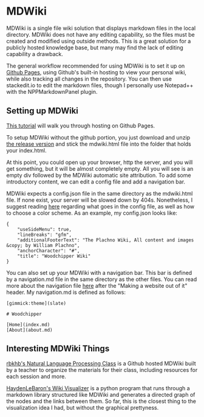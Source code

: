 # MDWiki

MDWiki is a single file wiki solution that displays markdown files in the local directory. MDWiki does not have any editing capability, so the files must be created and modified using outside methods. This is a great solution for a publicly hosted knowledge base, but many may find the lack of editing capability a drawback.

The general workflow recommended for using MDWiki is to set it up on [Github Pages](githubpages.md), using Github's built-in hosting to view your personal wiki, while also tracking all changes in the repository. You can then use stackedit.io to edit the markdown files, though I personally use Notepad++ with the NPPMarkdownPanel plugin.

## Setting up MDWiki

[This tutorial](https://gist.github.com/0xdevalias/a8c3c2fd7bf2f50ff666) will walk you through hosting on Github Pages.

To setup MDWiki without the github portion, you just download and unzip [the release version](https://github.com/Dynalon/mdwiki/releases) and stick the mdwiki.html file into the folder that holds your index.html. 

At this point, you could open up your browser, http the server, and you will get something, but it will be almost completely empty. All you will see is an empty div followed by the MDWiki automatic site attribution. To add some introductory content, we can edit a config file and add a navigation bar.

MDWiki expects a config.json file in the same directory as the mdwiki.html file. If none exist, your server will be slowed down by 404s. Nonetheless, I suggest reading [here](http://dynalon.github.io/mdwiki/#!customizing.md) regarding what goes in the config file, as well as how to choose a color scheme. As an example, my config.json looks like:

	{
		"useSideMenu": true,
		"lineBreaks": "gfm",
		"additionalFooterText": "The Plachno Wiki, All content and images &copy; by William Plachno",
		"anchorCharacter": "#",
		"title": "Woodchipper Wiki"
	}

You can also set up your MDWiki with a navigation bar. This bar is defined by a navigation.md file in the same directory as the other files. You can read more about the navigation file [here](http://dynalon.github.io/mdwiki/#!quickstart.md) after the "Making a website out of it" header. My navigation.md is defined as follows: 

	[gimmick:theme](slate)
	
	# Woodchipper
	
	[Home](index.md)
	[About](about.md)
	
## Interesting MDWiki Things

[rbkhb's Natural Language Processing Class](https://github.com/auNLP/mdwikiNLP) is a Github hosted MDWiki built by a teacher to organize the materials for their class, including resources for each session and more.

[HaydenLeBaron's Wiki Visualizer](https://github.com/HaydenLeBaron/mdwiki-cartographer) is a python program that runs through a markdown library structured like MDWiki and generates a directed graph of the nodes and the links between them. So far, this is the closest thing to the visualization idea I had, but without the graphical prettyness.